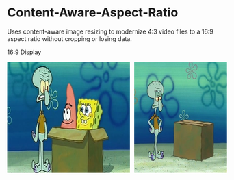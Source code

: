 # Content-Aware-Aspect-Ratio

Uses content-aware image resizing to modernize 4:3 video files to a 16:9 aspect ratio without cropping or losing data.

16:9 Display
<div style="display: flex; align-items: center; justify-content: space-between; flex-wrap: nowrap;">
  <a href="https://youtu.be/Ja24xjEEhcs">
    <img src="images/169idiotboxthumbnail.jpg" alt="Watch the video" style="height: 260px; width: auto; margin-right: 10px;">
  </a>
  <a href="https://www.youtube.com/watch?v=Da7cnYIhhfo&ab_channel=AwfulMovieShorts">
    <img src="images/43idiotboxthumbnail.jpg" alt="Watch the video" style="height: 260px; width: auto; margin-left: 10px;">
  </a>
</div>
